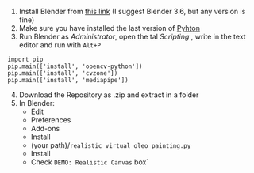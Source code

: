 1. Install Blender from [this link](https://www.blender.org/download/) (I suggest Blender 3.6, but any version is fine)
2. Make sure you have installed the last version of [Pyhton](https://www.python.org/downloads/)
3. Run Blender as *Administrator*, open the tal *Scripting* , write in the text editor and run with `Alt+P`
```
import pip
pip.main(['install', 'opencv-python'])
pip.main(['install', 'cvzone'])
pip.main(['install', 'mediapipe'])
```
4. Download the Repository as .zip and extract in a folder
5. In Blender:  
	- Edit
	- Preferences
	- Add-ons
	- Install
	- (your path)/`realistic virtual oleo painting.py`
	- Install
	- Check `DEMO: Realistic Canvas` box`
